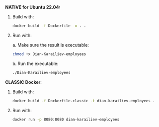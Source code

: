 
**NATIVE for Ubuntu 22.04:** 

1. Build with:

    ```bash
    docker build -f Dockerfile -o . .
    ```
2. Run with:

   a. Make sure the result is executable: 
    ```bash
    chmod +x Dian-Karailiev-employees
    ```
   b. Run the executable:
    ```bash
    ./Dian-Karailiev-employees
    ```

**CLASSIC Docker**:

1. Build with:

    ```bash
    docker build -f Dockerfile.classic -t dian-karailiev-employees .
    ```

2. Run with:

    ```bash
    docker run -p 8080:8080 dian-karailiev-employees
    ```
